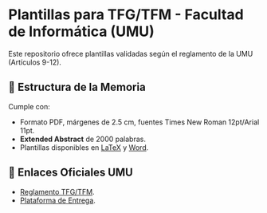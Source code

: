 # Plantillas para TFG/TFM - Facultad de Informática (UMU)  
Este repositorio ofrece plantillas validadas según el reglamento de la UMU (Artículos 9-12).  

## 📝 Estructura de la Memoria  
Cumple con:  
- Formato PDF, márgenes de 2.5 cm, fuentes Times New Roman 12pt/Arial 11pt.  
- **Extended Abstract** de 2000 palabras.  
- Plantillas disponibles en [LaTeX](Plantillas-LaTeX/) y [Word](Plantillas-Word/).  

## 🔗 Enlaces Oficiales UMU  
- [Reglamento TFG/TFM](https://www.um.es/web/informatica/conoce-la-facultad/normativa).  
- [Plataforma de Entrega](http://tf.um.es).  

